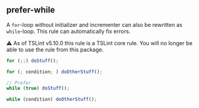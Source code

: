 ## prefer-while

A `for`-loop without initializer and incrementer can also be rewritten as `while`-loop. This rule can automatically fix errors.

:warning: As of TSLint v5.10.0 this rule is a TSLint core rule. You will no longer be able to use the rule from this package.

```ts
for (;;) doStuff();

for (; condition; ) doOtherStuff();

// Prefer
while (true) doStuff();

while (condition) doOtherStuff();
```
